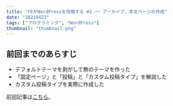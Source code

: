 ```yaml
---
title: "FEがWordPressを攻略する #2 ── アーカイブ、本文ページの作成"
date: "20210423"
tags: ["プログラミング", "WordPress"]
thumbnail: "thumbnail.png"
---
```


## 前回までのあらすじ

- デフォルトテーマを剥がして無のテーマを作った
- 「固定ページ」と「投稿」と「カスタム投稿タイプ」を解説した
- カスタム投稿タイプを実際に作成した

前回記事は[こちら](../wordpress-introduction1/)。
